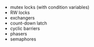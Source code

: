 - mutex locks (with condition variables)
- RW locks
- exchangers
- count-down latch
- cyclic barriers
- phasers
- semaphores
